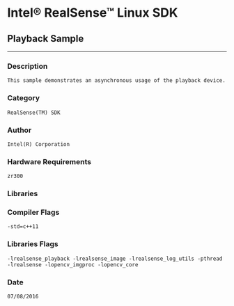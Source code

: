 # Intel&reg; RealSense&trade; Linux SDK
## Playback Sample
---
### Description
    This sample demonstrates an asynchronous usage of the playback device.

### Category
    RealSense(TM) SDK

### Author
    Intel(R) Corporation
    
### Hardware Requirements
    zr300

### Libraries
    

### Compiler Flags
    -std=c++11

### Libraries Flags
    -lrealsense_playback -lrealsense_image -lrealsense_log_utils -pthread -lrealsense -lopencv_imgproc -lopencv_core

### Date
    07/08/2016
    
